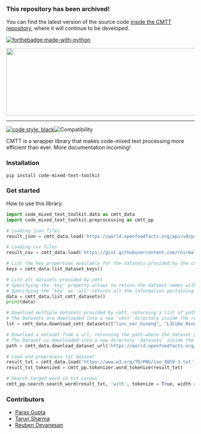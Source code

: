 ### This repository has been archived! 
You can find the latest version of the source code [inside the CMTT repository](https://github.com/Reuben27/CMTT), where it will continue to be developed.


[![forthebadge made-with-python](http://ForTheBadge.com/images/badges/made-with-python.svg)](https://www.python.org/)
<!-- [![forthebadge](https://forthebadge.com/images/badges/made-with-java.svg)](https://forthebadge.com) -->

<div align = center>
<img width="600px" height="180px" src= "https://user-images.githubusercontent.com/76529011/185376373-787f65d5-b78b-4f11-a7fb-e9aa19dc3a04.png">
</div>

-----------------------------------------
[![code style: black](https://img.shields.io/badge/code%20style-black-000000.svg)](https://github.com/psf/black)![Compatibility](https://img.shields.io/badge/compatible%20with-python3.9.x-blue.svg)

CMTT is a wrapper library that makes code-mixed text processing more efficient than ever. More documentation incoming!

### Installation
```
pip install code-mixed-text-toolkit
```

### Get started
How to use this library:

```Python
import code_mixed_text_toolkit.data as cmtt_data
import code_mixed_text_toolkit.preprocessing as cmtt_pp

# Loading json files
result_json = cmtt_data.load('https://world.openfoodfacts.org/api/v0/product/5060292302201.json')

# Loading csv files
result_csv = cmtt_data.load('https://gist.githubusercontent.com/rnirmal/e01acfdaf54a6f9b24e91ba4cae63518/raw/b589a5c5a851711e20c5eb28f9d54742d1fe2dc/datasets.csv')

# List the key properties available for the datasets provided by the cmtt library
keys = cmtt_data.list_dataset_keys()

# List all datasets provided by cmtt
# Specifying the 'key' property allows to return the dataset names with the respective 'key' value
# Specifying the 'key' as 'all' returns all the information pertaining to all the datasets
data = cmtt_data.list_cmtt_datasets()
print(data)

# Download multiple datasets provided by cmtt, returning a list of paths where the datasets get downloaded
# The Datasets are downloaded into a new 'cmtt' directory inside the root directory of the operating system
lst = cmtt_data.download_cmtt_datasets(["linc_ner_hineng", "L3Cube_HingLID_all", "linc_lid_spaeng"])

# Download a dataset from a url, returning the path where the dataset gets downloaded
# The Dataset is downloaded into a new directory 'datasets' inside the current working directory
path = cmtt_data.download_dataset_url('https://world.openfoodfacts.org/api/v0/product/5060292302201.json')

# Load and preprocess txt dataset
result_txt = cmtt_data.load('https://www.w3.org/TR/PNG/iso_8859-1.txt')
result_txt_tokenized = cmtt_pp.tokenizer.word_tokenize(result_txt)

# Search target word in txt corpus
cmtt_pp.search.search_word(result_txt, 'with', tokenize = True, width = 3)
```

### Contributors
 - [Paras Gupta](https://github.com/paras-gupt)
 - [Tarun Sharma](https://github.com/tarun2001sharma)
 - [Reuben Devanesan](https://github.com/Reuben27)
